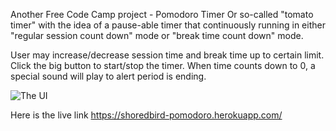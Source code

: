 
Another Free Code Camp project - Pomodoro Timer
Or so-called "tomato timer" with the idea of a pause-able timer that continuously running in 
either "regular session count down" mode or "break time count down" mode.

User may increase/decrease session time and break time up to certain limit.  Click the big
button to start/stop the timer.  When time counts down to 0, a special sound will play to 
alert period is ending.

 ![The UI](sample.jpg)

Here is the live link https://shoredbird-pomodoro.herokuapp.com/
